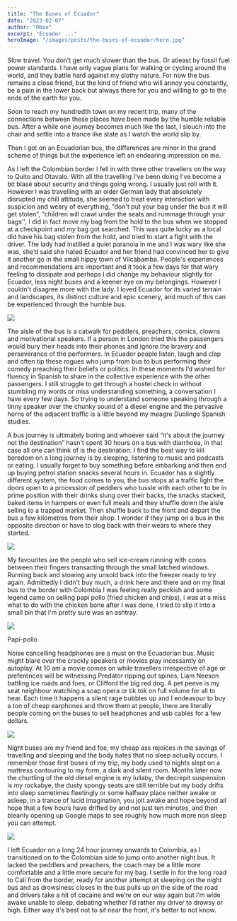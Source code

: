 ```yaml
---
title: "The Buses of Ecuador"
date: "2023-02-07"
author: "Obee"
excerpt: "Ecuador ..."
heroImage: "/images/posts/the-buses-of-ecuador/hero.jpg"
---
```


Slow travel. You don't get much slower than the bus. Or atleast by fossil fuel power standards. I have only vague plans for walking or cycling around the world, and they battle hard against my slothy nature. For now the bus remains a close friend, but the kind of friend who will annoy you constantly, be a pain in the lower back but always there for you and willing to go to the ends of the earth for you.

Soon to reach my hundredth town on my recent trip, many of the connections between these places have been made by the humble reliable bus. After a while one journey becomes much like the last, I slouch into the chair and settle into a trance like state as I watch the world slip by.

Then I got on an Ecuadorian bus, the differences are minor in the grand scheme of things but the experience left an endearing impression on me.

As I left the Colombian border I fell in with three other travellers on the way to Quito and Otavalo. With all the travelling I've been doing I've become a bit blasé about security and things going wrong. I usually just roll with it. However I was travelling with an older German lady that absolutely disrupted my chill attitude, she seemed to treat every interaction with suspicion and weary of everything, “don't put your bag under the bus it will get stolen”, “children will crawl under the seats and rummage through your bags'', I did in fact move my bag from the hold to the bus when we stopped at a checkpoint and my bag got searched. This was quite lucky as a local did have his bag stolen from the hold, and tried to start a fight with the driver. The lady had instilled a quiet paranoia in me and I was wary like she was, she’d said she hated Ecuador and her friend had convinced her to give it another go in the small hippy town of Vilcabamba. People's experiences and recommendations are important and it took a few days for that wary feeling to dissipate and perhaps I did change my behaviour slightly for Ecuador, less night buses and a keener eye on my belongings. However I couldn't disagree more with the lady. I loved Ecuador for its varied terrain and landscapes, its distinct culture and epic scenery, and much of this can be experienced through the humble bus.

![ ](https://cdn.sanity.io/images/ho3u0oh3/production/3bd3830a1b070aa59f6af42af617dcb1e9a4cbfe-1020x768.jpg?w=3840&fit=max&auto=format)

The aisle of the bus is a catwalk for peddlers, preachers, comics, clowns and motivational speakers. If a person in London tried this the passengers would bury their heads into their phones and ignore the bravery and perseverance of the performers. In Ecuador people listen, laugh and clap and often tip these rogues who jump from bus to bus performing their comedy preaching their beliefs or politics. In these moments I’d wished for fluency in Spanish to share in the collective experience with the other passengers. I still struggle to get through a hostel check in without stumbling my words or miss understanding something, a conversation I have every few days. So trying to understand someone speaking through a tinny speaker over the chunky sound of a diesel engine and the pervasive horns of the adjacent traffic is a little beyond my meagre Duolingo Spanish studies.

A bus journey is ultimately boring and whoever said “it's about the journey not the destination” hasn't spent 30 hours on a bus with diarrhoea, in that case all one can think of is the destination. I find the best way to kill boredom on a long journey is by sleeping, listening to music and podcasts or eating. I usually forget to buy something before embarking and then end up buying petrol station snacks several hours in. Ecuador has a slightly different system, the food comes to you, the bus stops at a traffic light the doors open to a procession of peddlers who tussle with each other to be in prime position with their drinks slung over their backs, the snacks stacked, baked items in hampers or even full meals and they shuffle down the aisle selling to a trapped market. Then shuffle back to the front and depart the bus a few kilometres from their shop. I wonder if they jump on a bus in the opposite direction or have to slog back with their wears to where they started.

![ ](https://cdn.sanity.io/images/ho3u0oh3/production/5687792b44d9d19e3c42ed81b8c9fb3fba292d53-960x720.jpg?w=3840&fit=max&auto=format)

My favourites are the people who sell ice-cream running with cones between their fingers transacting through the small latched windows. Running back and stowing any unsold back into the freezer ready to try again. Admittedly I didn't buy much, a drink here and there and on my final bus to the border with Colombia I was feeling really peckish and some legend came on selling papi pollo (fried chicken and chips), i was at a miss what to do with the chicken bone after I was done, I tried to slip it into a small bin that I'm pretty sure was an ashtray.

![ ](https://cdn.sanity.io/images/ho3u0oh3/production/c1d72a8db6c9417be09573556fd2d3422b4cbece-1360x1024.jpg?w=3840&fit=max&auto=format)

Papi-pollo

Noise cancelling headphones are a must on the Ecuadorian bus. Music might blare over the crackly speakers or movies play incessantly on autoplay. At 10 am a movie comes on while travellers irrespective of age or preferences will be witnessing Predator ripping out spines, Liam Neeson battling ice roads and foes, or Clifford the big red dog. A pet peeve is my seat neighbour watching a soap opera or tik tok on full volume for all to hear. Each time it happens a silent rage bubbles up and I endeavour to buy a ton of cheap earphones and throw them at people, there are literally people coming on the buses to sell headphones and usb cables for a few dollars.

![ ](https://cdn.sanity.io/images/ho3u0oh3/production/e6ac0c4cc2f41f77643d18c6b128886e3bbf7eef-768x1020.jpg?w=3840&fit=max&auto=format)

Night buses are my friend and foe, my cheap ass rejoices in the savings of travelling and sleeping and the body hates that no sleep actually occurs. I remember those first buses of my trip, my body used to nights slept on a mattress contouring to my form, a dark and silent room. Months later now the churtling of the old diesel engine is my lullaby, the decrepit suspension is my rockabye, the dusty spongy seats are still terrible but my body drifts into sleep sometimes fleetingly or some halfway place neither awake or asleep, in a trance of lucid imagination, you jolt awake and hope beyond all hope that a few hours have drifted by and not just ten minutes, and then blearily opening up Google maps to see roughly how much more non sleep you can attempt.

![ ](https://cdn.sanity.io/images/ho3u0oh3/production/89c46b765ce3c07a93b65e25f7760fd70fbfd411-1020x768.jpg?w=3840&fit=max&auto=format)

I left Ecuador on a long 24 hour journey onwards to Colombia, as I transitioned on to the Colombian side to jump onto another night bus. It lacked the peddlers and preachers, the coach may be a little more comfortable and a little more secure for my bag. I settle in for the long road to Cali from the border, ready for another attempt at sleeping on the night bus and as drowsiness closes in the bus pulls up on the side of the road and drivers take a hit of cocaine and we’re on our way again but I’m wide awake unable to sleep, debating whether I’d rather my driver to drowsy or high. Either way it's best not to sit near the front, it's better to not know.